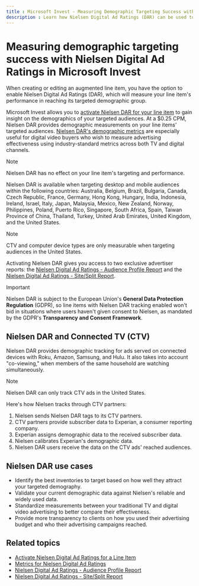 ```yaml
---
title : Microsoft Invest - Measuring Demographic Targeting Success with Nielsen Digital Ad Ratings
description : Learn how Nielsen Digital Ad Ratings (DAR) can be used to measure line item's performance, demographic tracking for ads served on connected devices (Roku, Amazon, Samsung, and Hulu) and tracking through CTV partners.
---
```



# Measuring demographic targeting success with Nielsen Digital Ad Ratings in Microsoft Invest

<div id="nielsen-digital-ad-ratings__conbody_pvq_xhj_qmb"
class="body conbody">

When creating or editing an augmented line item, you have the option to
enable Nielsen Digital Ad Ratings (DAR), which will measure your line
item's performance in reaching its targeted demographic group.

Microsoft Invest allows you to [activate
Nielsen DAR for your line item](activate-nielsen-digital-ad-ratings-for-a-line-item.md) to gain insight on the demographics of your targeted audiences. At a $0.25 CPM, Nielsen DAR provides
demographic measurements on your line items' targeted audiences. [Nielsen DAR's demographic metrics](nielsen-dar-metrics.md)
 are especially useful for digital video
buyers who wish to measure advertising effectiveness using
industry-standard metrics across both TV and digital channels.

> [!NOTE]
> Nielsen DAR has no effect on your line item's targeting and performance.

Nielsen DAR is available when targeting desktop and mobile audiences within the following countries: Australia, Belgium, Brazil, Bulgaria, Canada, Czech Republic, France, Germany, Hong Kong, Hungary, India, Indonesia, Ireland, Israel, Italy, Japan, Malaysia, Mexico, New Zealand,
Norway, Philippines, Poland, Puerto Rico, Singapore, South Africa, Spain, Taiwan Province of China, Thailand, Turkey, United Arab Emirates, United Kingdom, and the United States.

> [!NOTE]
> CTV and computer device types are only measurable when targeting audiences in the United States.

Activating Nielsen DAR gives you access to two exclusive advertiser reports: the [Nielsen
Digital Ad Ratings - Audience Profile Report](nielsen-dar-audience-profile-report.md)
 and the [Nielsen Digital Ad Ratings - Site/Split Report](nielsen-dar-site-split-report.md).

> [!IMPORTANT]
> Nielsen DAR is subject to the European Union's **General Data Protection Regulation** (GDPR), so line items with Nielsen DAR tracking enabled won't bid in situations where users haven't given consent to Nielsen, as mandated by the GDPR's **Transparency and Consent Framework**.

## Nielsen DAR and Connected TV (CTV)

Nielsen DAR provides demographic tracking for ads served on connected devices with Roku, Amazon, Samsung, and Hulu. It also takes into account "co-viewing," when members of the same household are watching simultaneously.

> [!NOTE]
> Nielsen DAR can only track CTV ads in the United States.

Here's how Nielsen tracks through CTV partners:

1. Nielsen sends Nielsen DAR tags to its CTV partners.
1. CTV partners provide subscriber data to Experian, a consumer
    reporting company.
1. Experian assigns demographic data to the received subscriber data.
1. Nielsen calibrates Experian's demographic data.
1. Nielsen DAR users receive the data on the CTV ads' reached
  audiences.

## Nielsen DAR use cases

- Identify the best inventories to target based on how well they attract
  your targeted demography.
- Validate your current demographic data against Nielsen's reliable and
  widely used data.
- Standardize measurements between your traditional TV and digital video
  advertising to better compare their effectiveness.
- Provide more transparency to clients on how you used their advertising
  budget and who their advertising campaigns reached.

## Related topics

- [Activate Nielsen Digital Ad Ratings for a Line Item](activate-nielsen-digital-ad-ratings-for-a-line-item.md)
- [Metrics for Nielsen Digital Ad Ratings](nielsen-dar-metrics.md)
- [Nielsen Digital Ad Ratings - Audience Profile Report](nielsen-dar-audience-profile-report.md)
- [Nielsen Digital Ad Ratings - Site/Split Report](nielsen-dar-site-split-report.md)

